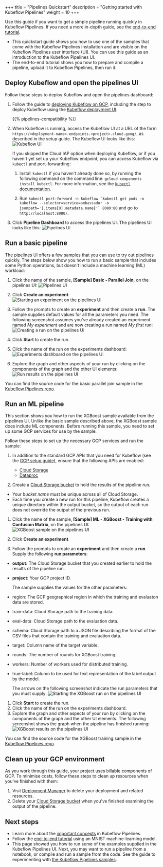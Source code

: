 +++
title = "Pipelines Quickstart"
description = "Getting started with Kubeflow Pipelines"
weight = 10
+++

Use this guide if you want to get a simple pipeline running quickly in
Kubeflow Pipelines. If you need a more in-depth guide, see the
[end-to-end tutorial](/docs/pipelines/tutorials/pipelines-tutorial/).

* This quickstart guide shows you how to use one of the samples that come with 
  the Kubeflow Pipelines installation and are visible on the Kubeflow Pipelines
  user interface (UI). You can use this guide as an introduction to the 
  Kubeflow Pipelines UI.
* The end-to-end tutorial shows you how to prepare and compile a pipeline, 
  upload it to Kubeflow Pipelines, then run it.

## Deploy Kubeflow and open the pipelines UI

Follow these steps to deploy Kubeflow and open the pipelines dashboard:

1. Follow the guide to [deploying Kubeflow on GCP](/docs/gke/deploy/), 
  including the step to deploy Kubeflow using the 
  [Kubeflow deployment UI](https://deploy.kubeflow.cloud/).

    {{% pipelines-compatibility %}} 

1. When Kubeflow is running, access the Kubeflow UI at a URL of the form
  `https://<deployment-name>.endpoints.<project>.cloud.goog/`, as described in the setup
  guide. The Kubeflow UI looks like this:
  <img src="/docs/images/central-ui.png" 
    alt="Kubeflow UI"
    class="mt-3 mb-3 border border-info rounded">

    If you skipped the Cloud IAP option when deploying Kubeflow, or if you 
    haven't yet set up your Kubeflow endpoint, you can access Kubeflow via 
    `kubectl` and port-forwarding:
    
    1. Install `kubectl` if you haven't already done so, by running the 
      following command on the command line: 
      `gcloud components install kubectl`. For more information, see the 
      [`kubectl` 
      documentation](https://kubernetes.io/docs/tasks/tools/install-kubectl/).

    1. Run ```kubectl port-forward -n kubeflow `kubectl get pods -n kubeflow --selector=service=ambassador -o jsonpath='{.items[0].metadata.name}'` 8080:80``` and go to `http://localhost:8080/`.

1. Click **Pipeline Dashboard** to access the pipelines UI. The pipelines UI looks like
  this:
  <img src="/docs/images/pipelines-ui.png" 
    alt="Pipelines UI"
    class="mt-3 mb-3 border border-info rounded">

## Run a basic pipeline

The pipelines UI offers a few samples that you can use to try out
pipelines quickly. The steps below show you how to run a basic sample that
includes some Python operations, but doesn't include a machine learning (ML) 
workload:

1. Click the name of the sample, **\[Sample\] Basic - Parallel Join**, on the pipelines 
  UI:
  <img src="/docs/images/click-pipeline-sample.png" 
    alt="Pipelines UI"
    class="mt-3 mb-3 border border-info rounded">

1. Click **Create an experiment**:
  <img src="/docs/images/pipelines-start-experiment.png" 
    alt="Starting an experiment on the pipelines UI"
    class="mt-3 mb-3 border border-info rounded">

1. Follow the prompts to create an **experiment** and then create a **run**. 
  The sample supplies default values for all the parameters you need. The 
  following screenshot assumes you've already created an experiment named
  _My experiment_ and are now creating a run named _My first run_:
  <img src="/docs/images/pipelines-start-run.png" 
    alt="Creating a run on the pipelines UI"
    class="mt-3 mb-3 border border-info rounded">

1. Click **Start** to create the run.
1. Click the name of the run on the experiments dashboard:
  <img src="/docs/images/pipelines-experiments-dashboard.png" 
    alt="Experiments dashboard on the pipelines UI"
    class="mt-3 mb-3 border border-info rounded">

1. Explore the graph and other aspects of your run by clicking on the 
  components of the graph and the other UI elements:
  <img src="/docs/images/pipelines-basic-run.png" 
    alt="Run results on the pipelines UI"
    class="mt-3 mb-3 border border-info rounded">

You can find the source code for the basic parallel join sample in the 
[Kubeflow Pipelines 
repo](https://github.com/kubeflow/pipelines/blob/master/samples/basic/parallel_join.py).

## Run an ML pipeline

This section shows you how to run the XGBoost sample available
from the pipelines UI. Unlike the basic sample described above, the
XGBoost sample does include ML components. Before running this sample, 
you need to set up some GCP services for use by the sample.

Follow these steps to set up the necessary GCP services and run the sample:

1. In addition to the standard GCP APIs that you need for Kubeflow (see the
  [GCP setup guide](/docs/gke/deploy/project-setup)), ensure that the 
  following APIs are enabled:

    * [Cloud Storage](https://console.cloud.google.com/apis/library/storage-component.googleapis.com)
    * [Dataproc](https://console.cloud.google.com/apis/library/dataproc.googleapis.com)

1. Create a 
  [Cloud Storage bucket](https://console.cloud.google.com/storage/create-bucket) 
  to hold the results of the pipeline run.

  * Your *bucket name* must be unique across all of Cloud Storage.
  * Each time you create a new run for this pipeline, Kubeflow creates a unique
    directory within the output bucket, so the output of each run does not
    override the output of the previous run.

1. Click the name of the sample, 
  **\[Sample\] ML - XGBoost - Training with Confusion Matrix**, on the pipelines 
  UI:
  <img src="/docs/images/click-xgboost-sample.png" 
    alt="XGBoost sample on the pipelines UI"
    class="mt-3 mb-3 border border-info rounded">

1. Click **Create an experiment**.
1. Follow the prompts to create an **experiment** and then create a **run**.
  Supply the following **run parameters**:

  * **output:** The Cloud Storage bucket that you created earlier to hold the
    results of the pipeline run.
  * **project:** Your GCP project ID.

    The sample supplies the values for the other parameters:

  * region: The GCP geographical region in which the training and evaluaton data
    are stored.
  * train-data: Cloud Storage path to the training data.
  * eval-data: Cloud Storage path to the evaluation data.
  * schema: Cloud Storage path to a JSON file describing the format of the
    CSV files that contain the training and evaluation data.
  * target: Column name of the target variable.
  * rounds: The number of rounds for XGBoost training.
  * workers: Number of workers used for distributed training.
  * true-label: Column to be used for text representation of the label output
    by the model.

    The arrows on the following screenshot indicate the run parameters that you
    must supply:
    <img src="/docs/images/pipelines-start-xgboost-run.png" 
      alt="Starting the XGBoost run on the pipelines UI"
      class="mt-3 mb-3 border border-info rounded">

1. Click **Start** to create the run.
1. Click the name of the run on the experiments dashboard.
1. Explore the graph and other aspects of your run by clicking on the 
  components of the graph and the other UI elements. The following screenshot
  shows the graph when the pipeline has finished running:
    <img src="/docs/images/pipelines-xgboost-graph.png" 
      alt="XGBoost results on the pipelines UI"
      class="mt-3 mb-3 border border-info rounded">

You can find the source code for the XGBoost training sample in the 
[Kubeflow Pipelines 
repo](https://github.com/kubeflow/pipelines/tree/master/samples/xgboost-spark).

## Clean up your GCP environment

As you work through this guide, your project uses billable components of
GCP. To minimise costs, follow these steps to clean up resources when you've 
finished with them:

1. Visit [Deployment Manager](https://console.cloud.google.com/dm) to delete 
  your deployment and related resources.
1. Delete your [Cloud Storage bucket](https://console.cloud.google.com/storage) 
  when you've finished examining the output of the pipeline.

## Next steps

* Learn more about the 
  [important concepts](/docs/pipelines/concepts/) in Kubeflow
  Pipelines.
* Follow the [end-to-end tutorial](/docs/pipelines/tutorials/pipelines-tutorial/) 
  using an MNIST machine-learning model.
* This page showed you how to run some of the examples supplied in the Kubeflow
  Pipelines UI. Next, you may want to run a pipeline from a notebook, or compile 
  and run a sample from the code. See the guide to experimenting with
  [the Kubeflow Pipelines samples](/docs/pipelines/tutorials/build-pipeline/).
